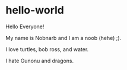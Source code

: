 # hello-world
Hello Everyone!

My name is Nobnarb and I am a noob (hehe) ;). 

I love turtles, bob ross, and water.

I hate Gunonu and dragons.
